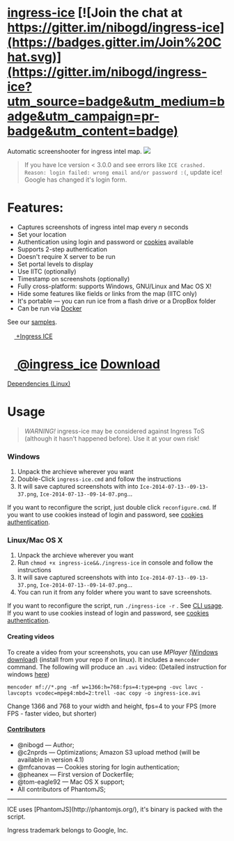 [ingress-ice](http://ingress.divshot.io/) [![Join the chat at https://gitter.im/nibogd/ingress-ice](https://badges.gitter.im/Join%20Chat.svg)](https://gitter.im/nibogd/ingress-ice?utm_source=badge&utm_medium=badge&utm_campaign=pr-badge&utm_content=badge)
===========

Automatic screenshooter for ingress intel map.
![](https://cloud.githubusercontent.com/assets/2771136/7915684/cfaba8c4-0887-11e5-86b9-5b4fe05ababc.png)

> If you have Ice version < 3.0.0 and see errors like `ICE crashed. Reason: login failed: wrong email and/or password :(`, update ice! Google has changed it's login form.

Features:
=========
 - Captures screenshots of ingress intel map every *n* seconds
 - Set your location 
 - Authentication using login and password or [cookies](https://github.com/nibogd/ingress-ice/wiki/Cookies-Authentication) available
 - Supports 2-step authentication
 - Doesn't require X server to be run
 - Set portal levels to display
 - Use IITC (optionally)
 - Timestamp on screenshots (optionally)
 - Fully cross-platform: supports Windows, GNU/Linux and Mac OS X!
 - Hide some features like fields or links from the map (IITC only)
 - It's portable — you can run ice from a flash drive or a DropBox folder
 - Can be run via [Docker](https://github.com/nibogd/ingress-ice/wiki/Docker)

See our [samples](https://github.com/nibogd/ingress-ice/wiki/Example-Records).

[<img src="https://developers.google.com/+/images/branding/g+128.png" width="16"> +Ingress ICE](https://plus.google.com/u/0/115529923593338751190/posts)

[<img src="https://g.twimg.com/Twitter_logo_blue.png" width="16"> @ingress_ice](https://twitter.com/ingress_ice)
[Download](https://github.com/nibogd/ingress-ice/archive/master.zip) 
========

[Dependencies (Linux)](https://github.com/nibogd/ingress-ice/wiki/Dependencies-(Linux))

Usage
=====

> *WARNING!* ingress-ice may be considered against Ingress ToS (although it hasn't happened before). Use it at your own risk!

### Windows

 1. Unpack the archieve wherever you want
 2. Double-Click `ingress-ice.cmd` and follow the instructions
 4. It will save captured screenshots with into `Ice-2014-07-13--09-13-37.png`, `Ice-2014-07-13--09-14-07.png`...

If you want to reconfigure the script, just double click `reconfigure.cmd`. If you want to use cookies instead of login and password, see [cookies authentication](https://github.com/nibogd/ingress-ice/wiki/Cookies-Authentication).

### Linux/Mac OS X

 1. Unpack the archieve wherever you want
 2. Run `chmod +x ingress-ice&&./ingress-ice` in console and follow the instructions
 4. It will save captured screenshots with into `Ice-2014-07-13--09-13-37.png`, `Ice-2014-07-13--09-14-07.png`...
 5. You can run it from any folder where you want to save screenshots.

If you want to reconfigure the script, run `./ingress-ice -r` . See [CLI usage](https://github.com/nibogd/ingress-ice/wiki/Linux-CLI). If you want to use cookies instead of login and password, see [cookies authentication](https://github.com/nibogd/ingress-ice/wiki/Cookies-Authentication).

#### Creating videos

To create a video from your screenshots, you can use *MPlayer* [(Windows download)](http://oss.netfarm.it/mplayer-win32.php) (install from your repo if on linux). It includes a `mencoder` command. The following will produce an `.avi` video:
(Detailed instruction for windows [here](https://github.com/nibogd/ingress-ice/wiki/Creating-videos-(Windows)))
```
mencoder mf://*.png -mf w=1366:h=768:fps=4:type=png -ovc lavc -lavcopts vcodec=mpeg4:mbd=2:trell -oac copy -o ingress-ice.avi
```

Change 1366 and 768 to your width and height, fps=4 to your FPS (more FPS - faster video, but shorter)

#### [Contributors](https://github.com/nibogd/ingress-ice/graphs/contributors)

 * @nibogd — Author;
 * @c2nprds — Optimizations; Amazon S3 upload method (will be available in version 4.1)
 * @mfcanovas — Cookies storing for login authentication;
 * @pheanex — First version of Dockerfile;
 * @tom-eagle92 — Mac OS X support;
 * All contributors of PhantomJS;

<hr>
ICE uses [PhantomJS](http://phantomjs.org/), it's binary is packed with the script.

Ingress trademark belongs to Google, Inc.
